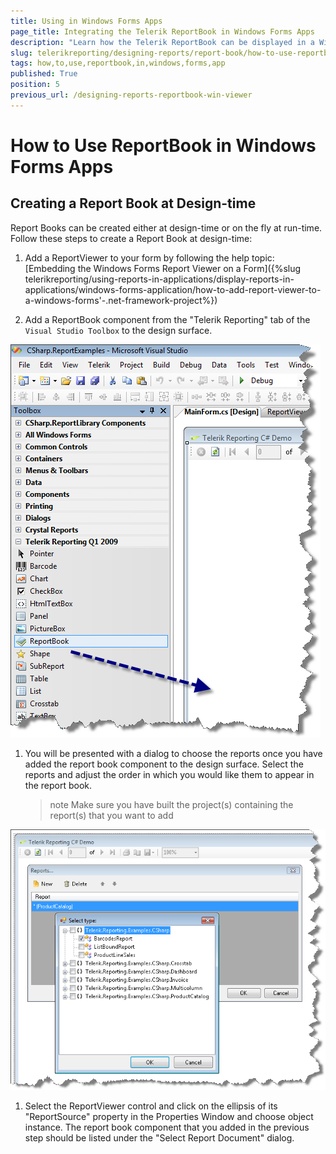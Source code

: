 ```yaml
---
title: Using in Windows Forms Apps
page_title: Integrating the Telerik ReportBook in Windows Forms Apps
description: "Learn how the Telerik ReportBook can be displayed in a Windows Forms applications through a few easy steps."
slug: telerikreporting/designing-reports/report-book/how-to-use-reportbook-in-windows-forms-app
tags: how,to,use,reportbook,in,windows,forms,app
published: True
position: 5
previous_url: /designing-reports-reportbook-win-viewer
---
```


# How to Use ReportBook in Windows Forms Apps

## Creating a Report Book at Design-time

Report Books can be created either at design-time or on the fly at run-time. Follow these steps to create a Report Book at design-time:

1. Add a ReportViewer to your form by following the help topic: [Embedding the Windows Forms Report Viewer on a Form]({%slug telerikreporting/using-reports-in-applications/display-reports-in-applications/windows-forms-application/how-to-add-report-viewer-to-a-windows-forms'-.net-framework-project%})

1. Add a ReportBook component from the "Telerik Reporting" tab of the `Visual Studio Toolbox` to the design surface.  

  ![An image demonstrating how to add a ReportBook component from the Visual Studio Toolbox](images/reportbook1.png)

1. You will be presented with a dialog to choose the reports once you have added the report book component to the design surface. Select the reports and adjust the order in which you would like them to appear in the report book. 

   >note Make sure you have built the project(s) containing the report(s) that you want to add  

  ![An image demonstrating how to add Telerik Reports to a Telerik ReportBook from the Report Designer](images/reportbook2.png)

1. Select the ReportViewer control and click on the ellipsis of its "ReportSource" property in the Properties Window and choose object instance. The report book component that you added in the previous step should be listed under the "Select Report Document" dialog.           

